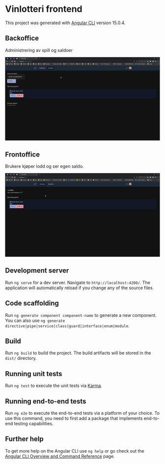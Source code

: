 # Vinlotteri frontend

This project was generated with [Angular CLI](https://github.com/angular/angular-cli) version 15.0.4.
## Backoffice
Administrering av spill og saldoer

![backoffice](./example/backoffice.png)

## Frontoffice

Brukere kjøper lodd og ser egen saldo.

![backoffice](./example/frontoffice.png)
## Development server

Run `ng serve` for a dev server. Navigate to `http://localhost:4200/`. The application will automatically reload if you change any of the source files.

## Code scaffolding

Run `ng generate component component-name` to generate a new component. You can also use `ng generate directive|pipe|service|class|guard|interface|enum|module`.

## Build

Run `ng build` to build the project. The build artifacts will be stored in the `dist/` directory.

## Running unit tests

Run `ng test` to execute the unit tests via [Karma](https://karma-runner.github.io).

## Running end-to-end tests

Run `ng e2e` to execute the end-to-end tests via a platform of your choice. To use this command, you need to first add a package that implements end-to-end testing capabilities.

## Further help

To get more help on the Angular CLI use `ng help` or go check out the [Angular CLI Overview and Command Reference](https://angular.io/cli) page.

